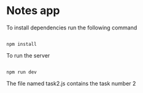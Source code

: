 # Notes app

To install dependencies run the following command

```

npm install

```

To run the server

```

npm run dev

```

The file named task2.js contains the task number 2
